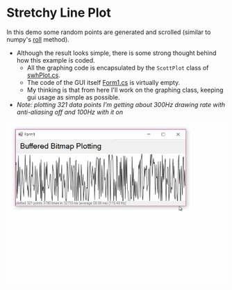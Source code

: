 # Stretchy Line Plot
In this demo some random points are generated and scrolled (similar to numpy's [roll](https://docs.scipy.org/doc/numpy-1.10.0/reference/generated/numpy.roll.html) method). 
* Although the result looks simple, there is some strong thought behind how this example is coded. 
  * All the graphing code is encapsulated by the `ScottPlot` class of [swhPlot.cs](pixelDrawDrag2/swhPlot.cs). 
  * The code of the GUI itself [Form1.cs](pixelDrawDrag2/Form1.cs) is virtually empty.
  * My thinking is that from here I'll work on the graphing class, keeping gui usage as simple as possible. 
* _Note: plotting 321 data points I'm getting about 300Hz drawing rate with anti-aliasing off and 100Hz with it on_

![](demo.gif)
